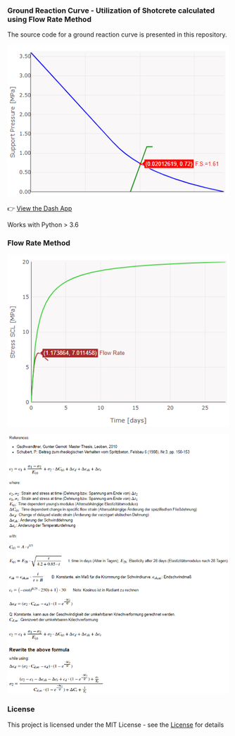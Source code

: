 ### Ground Reaction Curve - Utilization of Shotcrete calculated using Flow Rate Method

The source code for a ground reaction curve is presented in this repository.

![Ground_curve](https://github.com/onurkoc/ground-curve/blob/master/images/Ground-curve_new.png)

👉 [View the Dash App](https://ground-curve.herokuapp.com/)

Works with Python > 3.6

### Flow Rate Method

![Flow_rate](https://github.com/onurkoc/ground-curve/blob/master/images/Flow_rate_pic.png)

![Flow Rate](https://github.com/onurkoc/ground-curve/blob/master/images/flow_rate_formula.png)

### License
This project is licensed under the MIT License - see the [License](https://github.com/onurkoc/ground-curve/blob/master/LICENSE) for details
